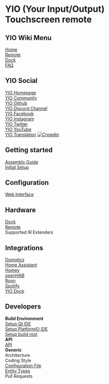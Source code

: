 # YIO (Your Input/Output) Touchscreen remote

## YIO Wiki Menu

[Home](../../wiki/home)  
[Remote](../../wiki/info-remote)  
[Dock](../../wiki/info-Dock)  
[FAQ](../../wiki/FAQ)

## YIO Social
[YIO Homepage](https://yio-remote.com)                
[YIO Community](https://community.yio-remote.com/)             
[YIO Github](https://github.com/YIO-Remote)                 
[YIO Discord Channel](http://chat.yio-remote.com)                  
[YIO Facebook](https://www.facebook.com/YIOremote)                  
[YIO Instagram](https://www.instagram.com/yioremote/)                  
[YIO Twitter](https://twitter.com/yioremote)                  
[YIO YouTube](http://video.yio-remote.com/)                  
[YIO Translation](https://translate.yio-remote.com) [![Crowdin](https://d322cqt584bo4o.cloudfront.net/yio-remote-translation/localized.svg)](https://crowdin.com/project/yio-remote-translation)


## Getting started
[Assembly Guide](../../wiki/gettingstarted-assembly_guide)               
[Initial Setup](../../wiki/gettingstarted-initial_setup)


## Configuration
[Web Interface](../../wiki/configuration-webInterface)  


## Hardware
[Dock](../../wiki/hardware-dock)  
[Remote](../../wiki/hardware-remote)  
Supported IR Extenders  


## Integrations
[Domoticz](../../wiki/integration-domoticz)  
[Home Assistant](../../wiki/integration-homeAssistant)  
[Homey](../../wiki/integration-homey)  
[openHAB](../../wiki/integration-openHAB)  
[Roon](../../wiki/integration-roon)  
[Spotify](../../wiki/integration-spotify)  
[YIO Dock](../../wiki/integration-YIOdock)  


## Developers
**Build Environment**                 
[Setup Qt IDE](../../wiki/developer-qt_ide)                 
[Setup PlatformIO IDE](../../wiki/developer-platformio_ide)                 
[Setup build root](../../wiki/developer-build_root)                 
**API**                 
[API](../../wiki/developer-API)                 
**Generic**                 
Architecture                   
Coding Style                   
[Configuration File](../../wiki/developer-config-json)                   
[Entity Types](../../wiki/developer-entity-types)                   
Pull Requests                  

